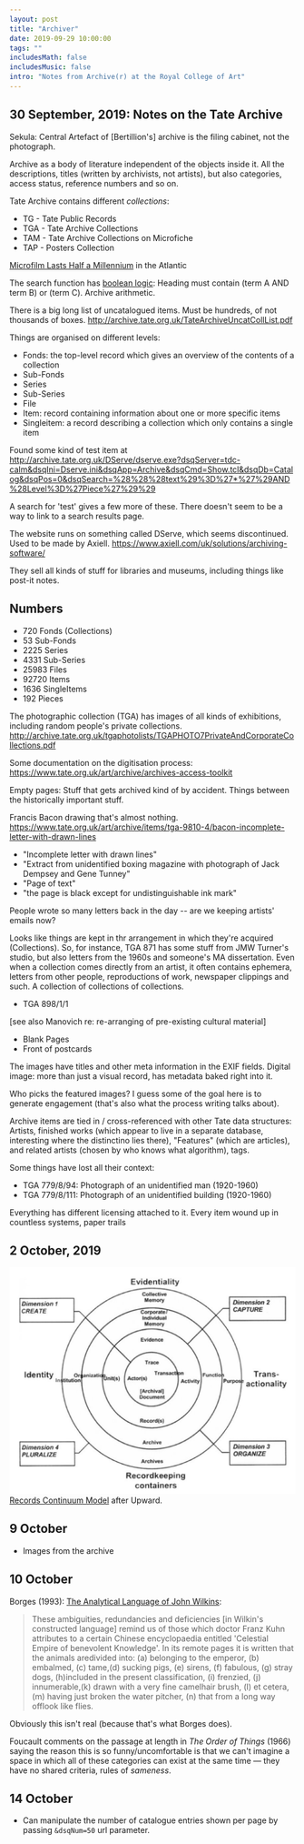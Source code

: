 ```yaml
---
layout: post
title: "Archiver"
date: 2019-09-29 10:00:00
tags: ""
includesMath: false
includesMusic: false
intro: "Notes from Archive(r) at the Royal College of Art"
---
```


## 30 September, 2019: Notes on the Tate Archive

Sekula: Central Artefact of [Bertillion's] archive is the filing cabinet, not the photograph.

Archive as a body of literature independent of the objects inside it. All the descriptions, titles (written by archivists, not artists), but also categories, access status, reference numbers and so on.

Tate Archive contains different *collections*:

- TG - Tate Public Records
- TGA - Tate Archive Collections
- TAM - Tate Archive Collections on Microfiche
- TAP - Posters Collection

[Microfilm Lasts Half a Millennium](https://www.theatlantic.com/technology/archive/2018/07/microfilm-lasts-half-a-millennium/565643/) in the Atlantic

The search function has [boolean logic](http://archive.tate.org.uk/DServe/Searchhelp.htm#words): Heading must contain (term A AND term B) or (term C). Archive arithmetic.

There is a big long list of uncatalogued items. Must be hundreds, of not thousands of boxes. http://archive.tate.org.uk/TateArchiveUncatCollList.pdf

Things are organised on different levels:

- Fonds: the top-level record which gives an overview of the contents of a collection
- Sub-Fonds
- Series
- Sub-Series
- File
- Item: record containing information about one or more specific items
- Singleitem: a record describing a collection which only contains a single item

Found some kind of test item at http://archive.tate.org.uk/DServe/dserve.exe?dsqServer=tdc-calm&dsqIni=Dserve.ini&dsqApp=Archive&dsqCmd=Show.tcl&dsqDb=Catalog&dsqPos=0&dsqSearch=%28%28%28text%29%3D%27*%27%29AND%28Level%3D%27Piece%27%29%29

A search for 'test' gives a few more of these. There doesn't seem to be a way to link to a search results page.

The website runs on something called DServe, which seems discontinued. Used to be made by Axiell. 
https://www.axiell.com/uk/solutions/archiving-software/

They sell all kinds of stuff for libraries and museums, including things like post-it notes.

## Numbers
- 720 Fonds (Collections)
- 53 Sub-Fonds
- 2225 Series
- 4331 Sub-Series
- 25983 Files
- 92720 Items
- 1636 SingleItems
- 192 Pieces


The photographic collection (TGA) has images of all kinds of exhibitions, including random people's private collections. 
http://archive.tate.org.uk/tgaphotolists/TGAPHOTO7PrivateAndCorporateCollections.pdf

Some documentation on the digitisation process: https://www.tate.org.uk/art/archive/archives-access-toolkit

Empty pages: Stuff that gets archived kind of by accident. Things between the historically important stuff.

Francis Bacon drawing that's almost nothing. https://www.tate.org.uk/art/archive/items/tga-9810-4/bacon-incomplete-letter-with-drawn-lines

- "Incomplete letter with drawn lines"
- "Extract from unidentified boxing magazine with photograph of Jack Dempsey and Gene Tunney"
- "Page of text"
- "the page is black except for undistinguishable ink mark"

People wrote so many letters back in the day -- are we keeping artists' emails now?

Looks like things are kept in thr arrangement in which they're acquired (Collections). So, for instance, TGA 871 has some stuff from JMW Turner's studio, but also letters from the 1960s and someone's MA dissertation. Even when a collection comes directly from an artist, it often contains ephemera, letters from other people, reproductions of work, newspaper clippings and such. A collection of collections of collections.

- TGA 898/1/1

[see also Manovich re: re-arranging of pre-existing cultural material]

- Blank Pages
- Front of postcards

The images have titles and other meta information in the EXIF fields. Digital image: more than just a visual record, has metadata baked right into it.

Who picks the featured images? I guess some of the goal here is to generate engagement (that's also what the process writing talks about).

Archive items are tied in / cross-referenced with other Tate data structures: Artists, finished works (which appear to live in a separate database, interesting where the distinctino lies there), "Features" (which are articles), and related artists (chosen by who knows what algorithm), tags.

Some things have lost all their context:

- TGA 779/8/94: Photograph of an unidentified man (1920-1960)
- TGA 779/8/111: Photograph of an unidentified building (1920-1960)

Everything has different licensing attached to it. Every item wound up in countless systems, paper trails

## 2 October, 2019

![Records Continuum](/assets/archiver/records-cont.PNG)
[Records Continuum Model](https://en.wikipedia.org/wiki/Records_Continuum_Model) after Upward.

## 9 October

- Images from the archive

## 10 October

Borges (1993): [The Analytical Language of John Wilkins](https://ccrma.stanford.edu/courses/155/assignment/ex1/Borges.pdf):

> These ambiguities, redundancies and deficiencies [in Wilkin's constructed language] remind us of those which doctor Franz Kuhn attributes to a certain Chinese encyclopaedia entitled 'Celestial Empire of benevolent Knowledge'. In its remote pages it is written that the animals aredivided into: (a) belonging to the emperor, (b) embalmed, (c) tame,(d) sucking pigs, (e) sirens, (f) fabulous, (g) stray dogs, (h)included in the present classification, (i) frenzied, (j) innumerable,(k) drawn with a very fine camelhair brush, (l) et cetera, (m) having just broken the water pitcher, (n) that from a long way offlook like flies.

Obviously this isn't real (because that's what Borges does).

Foucault comments on the passage at length in *The Order of Things* (1966) saying the reason this is so funny/uncomfortable is that we can't imagine a space in which all of these categories can exist at the same time — they have no shared criteria, rules of *sameness*.

## 14 October

- Can manipulate the number of catalogue entries shown per page by passing ```&dsqNum=50``` url parameter.